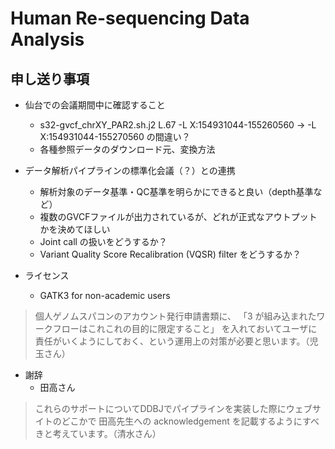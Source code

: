# Human Re-sequencing Data Analysis

## 申し送り事項

- 仙台での会議期間中に確認すること
    - s32-gvcf_chrXY_PAR2.sh.j2 L.67 -L X:154931044-155260560 -> -L X:154931044-155270560 の間違い？
    - 各種参照データのダウンロード元、変換方法

- データ解析パイプラインの標準化会議（？）との連携
    - 解析対象のデータ基準・QC基準を明らかにできると良い（depth基準など）
    - 複数のGVCFファイルが出力されているが、どれが正式なアウトプットかを決めてほしい
    - Joint call の扱いをどうするか？
    - Variant Quality Score Recalibration (VQSR) filter をどうするか？

- ライセンス
    - GATK3 for non-academic users
> 個人ゲノムスパコンのアカウント発行申請書類に、
「3 が組み込まれたワークフローはこれこれの目的に限定すること」
を入れておいてユーザに責任がいくようにしておく、という運用上の対策が必要と思います。（児玉さん）

- 謝辞
    - 田高さん
> これらのサポートについてDDBJでパイプラインを実装した際にウェブサイトのどこかで
田高先生への acknowledgement を記載するようにすべきと考えています。（清水さん）
